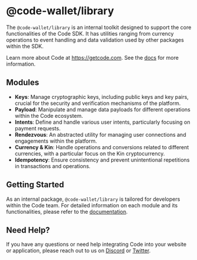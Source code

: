# @code-wallet/library
The `@code-wallet/library` is an internal toolkit designed to support the core
functionalities of the Code SDK. It has utilities ranging from currency
operations to event handling and data validation used by other packages within
the SDK.

Learn more about Code at https://getcode.com. See the [docs](https://code-wallet.github.io/code-sdk/docs) for more information.

## Modules
* **Keys**: Manage cryptographic keys, including public keys and key pairs, crucial for the security and verification mechanisms of the platform.
* **Payload**: Manipulate and manage data payloads for different operations within the Code ecosystem.
* **Intents**: Define and handle various user intents, particularly focusing on payment requests.
* **Rendezvous**: An abstracted utility for managing user connections and engagements within the platform.
* **Currency & Kin**: Handle operations and conversions related to different currencies, with a particular focus on the Kin cryptocurrency.
* **Idempotency**: Ensure consistency and prevent unintentional repetitions in transactions and operations.

## Getting Started
As an internal package, `@code-wallet/library` is tailored for developers within
the Code team. For detailed information on each module and its functionalities,
please refer to the [documentation](https://code-wallet.github.io/code-sdk).

## Need Help?
If you have any questions or need help integrating Code into your website or
application, please reach out to us on [Discord](https://discord.gg/T8Tpj8DBFp) or
[Twitter](https://twitter.com/getcode).
